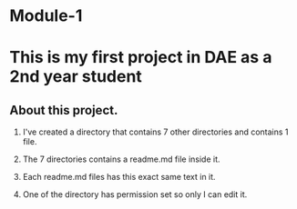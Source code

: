 

# Module-1

# This is my first project in DAE as a 2nd year student


## About this project.

1. I've created a directory that contains 7 other directories and contains 1 file.

1. The 7 directories contains a readme.md file inside it.

1. Each readme.md files has this exact same text in it.

1. One of the directory has permission set so only I can edit it.
 


